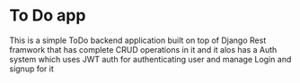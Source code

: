 # To Do app
This is a simple ToDo backend application built on top of Django Rest framwork that has complete CRUD operations in it and it alos has a Auth system which uses JWT auth for authenticating user and manage Login and signup for it 
